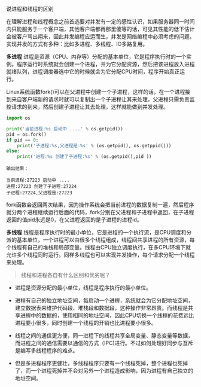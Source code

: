 
说进程和线程的区别
 
在理解进程和线程概念之前首选要对并发有一定的感性认识，如果服务器同一时间内只能服务于一个客户端，其他客户端都再那里傻等的话，可见其性能的低下估计会被客户骂出翔来，因此并发编程应运而生，并发是网络编程中必须考虑的问题。实现并发的方式有多种：比如多进程、多线程、IO多路复用。

**多进程**
进程是资源（CPU、内存等）分配的基本单位，它是程序执行时的一个实例。程序运行时系统就会创建一个进程，并为它分配资源，然后把该进程放入进程就绪队列，进程调度器选中它的时候就会为它分配CPU时间，程序开始真正运行。

Linux系统函数fork()可以在父进程中创建一个子进程，这样的话，在一个进程接到来自客户端新的请求时就可以复制出一个子进程让其来处理，父进程只需负责监控请求的到来，然后创建子进程让其去处理，这样就能做到并发处理。



```python
import os

print('当前进程:%s 启动中 ....' % os.getpid())
pid = os.fork()
if pid == 0:
    print('子进程:%s,父进程是:%s' % (os.getpid(), os.getppid()))
else:
    print('进程:%s 创建了子进程:%s' % (os.getpid(),pid ))
```

```
输出结果：

当前进程:27223 启动中 ....
进程:27223 创建了子进程:27224
子进程:27224,父进程是:27223
```




fork函数会返回两次结果，因为操作系统会把当前进程的数据复制一遍，然后程序就分两个进程继续运行后面的代码，fork分别在父进程和子进程中返回，在子进程返回的值pid永远是0，在父进程返回的是子进程的进程id。

**多线程**
线程是程序执行时的最小单位，它是进程的一个执行流，是CPU调度和分派的基本单位，一个进程可以由很多个线程组成，线程间共享进程的所有资源，每个线程有自己的堆栈和局部变量。线程由CPU独立调度执行，在多CPU环境下就允许多个线程同时运行。同样多线程也可以实现并发操作，每个请求分配一个线程来处理。

> 线程和进程各自有什么区别和优劣呢？



 - 进程是资源分配的最小单位，线程是程序执行的最小单位。
 - 进程有自己的独立地址空间，每启动一个进程，系统就会为它分配地址空间，建立数据表来维护代码段、堆栈段和数据段，这种操作非常昂贵。而线程是共享进程中的数据的，使用相同的地址空间，因此CPU切换一个线程的花费远比进程要小很多，同时创建一个线程的开销也比进程要小很多。


- 线程之间的通信更方便，同一进程下的线程共享全局变量、静态变量等数据，而进程之间的通信需要以通信的方式（IPC)进行。不过如何处理好同步与互斥是编写多线程程序的难点。

- 但是多进程程序更健壮，多线程程序只要有一个线程死掉，整个进程也死掉了，而一个进程死掉并不会对另外一个进程造成影响，因为进程有自己独立的地址空间。



